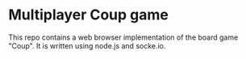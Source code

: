 # Multiplayer Coup game 

This repo contains a web browser implementation of the board game "Coup". It is written using node.js and socke.io. 


